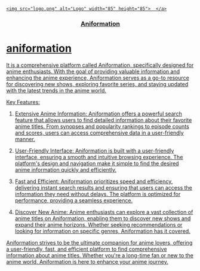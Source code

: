 <p align="center">

  <a href="https://github.com/Kochou11/Anime-information-kitsu">

    <img src="logo.png" alt="Logo" width="85" height="85">  </a>

  <h3 align="center">Aniformation</h3>

  <p align="center">

 # aniformation
 It is a comprehensive platform called Aniformation, specifically designed for anime enthusiasts. With the goal of providing valuable information and enhancing the anime experience, Aniformation serves as a go-to resource for discovering new shows, exploring favorite series, and staying updated with the latest trends in the anime world.

Key Features:
1. Extensive Anime Information: Aniformation offers a powerful search feature that allows users to find detailed information about their favorite anime titles. From synopses and popularity rankings to episode counts and scores, users can access comprehensive data in a user-friendly manner.

2. User-Friendly Interface: Aniformation is built with a user-friendly interface, ensuring a smooth and intuitive browsing experience. The platform's design and navigation make it simple to find the desired anime information quickly and efficiently.

3. Fast and Efficient: Aniformation prioritizes speed and efficiency, delivering instant search results and ensuring that users can access the information they need without delays. The platform is optimized for performance, providing a seamless experience.

4. Discover New Anime: Anime enthusiasts can explore a vast collection of anime titles on Aniformation, enabling them to discover new shows and expand their anime horizons. Whether seeking recommendations or looking for information on specific genres, Aniformation has it covered.

Aniformation strives to be the ultimate companion for anime lovers, offering a user-friendly, fast, and efficient platform to find comprehensive information about anime titles. Whether you're a long-time fan or new to the anime world, Aniformation is here to enhance your anime journey.
